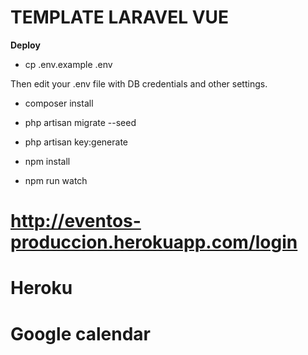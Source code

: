 # TEMPLATE LARAVEL VUE

**Deploy**

- cp .env.example .env

Then edit your .env file with DB credentials and other settings.

- composer install

- php artisan migrate --seed

- php artisan key:generate

- npm install

- npm run watch

# http://eventos-produccion.herokuapp.com/login

# Heroku
# Google calendar



